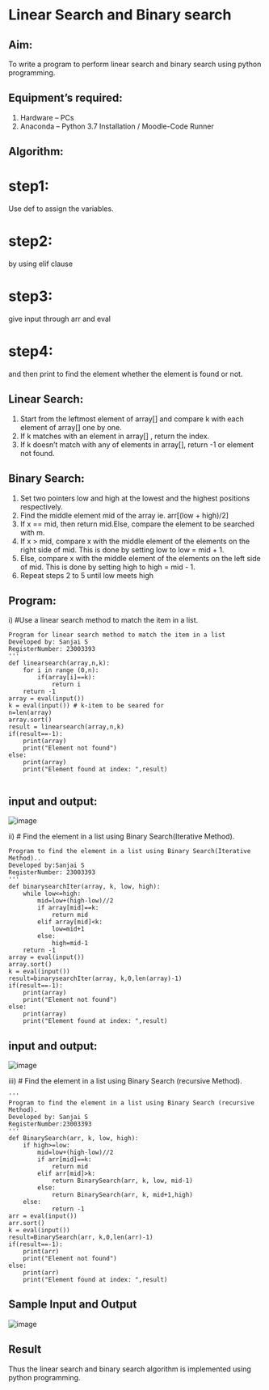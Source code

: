 # Linear Search and Binary search
## Aim:
To write a program to perform linear search and binary search using python programming.
## Equipment’s required:
1.	Hardware – PCs
2.	Anaconda – Python 3.7 Installation / Moodle-Code Runner
## Algorithm:
# step1: 
Use def to assign the variables.
# step2:
by using elif clause
# step3:
give input through arr and eval 
# step4:
and then print to find the element whether the element is found or not.

## Linear Search:
1.	Start from the leftmost element of array[] and compare k with each element of array[] one by one.
2.	If k matches with an element in array[] , return the index.
3.	If k doesn’t match with any of elements in array[], return -1 or element not found.
## Binary Search:
1.	Set two pointers low and high at the lowest and the highest positions respectively.
2.	Find the middle element mid of the array ie. arr[(low + high)/2]
3.	If x == mid, then return mid.Else, compare the element to be searched with m.
4.	If x > mid, compare x with the middle element of the elements on the right side of mid. This is done by setting low to low = mid + 1.
5.	Else, compare x with the middle element of the elements on the left side of mid. This is done by setting high to high = mid - 1.
6.	Repeat steps 2 to 5 until low meets high
## Program:
i)	#Use a linear search method to match the item in a list.
```
Program for linear search method to match the item in a list
Developed by: Sanjai S
RegisterNumber: 23003393
'''
def linearsearch(array,n,k):
    for i in range (0,n):
        if(array[i]==k):
            return i
    return -1
array = eval(input())
k = eval(input()) # k-item to be seared for
n=len(array)
array.sort()
result = linearsearch(array,n,k)
if(result==-1):
    print(array)
    print("Element not found")
else:
    print(array)
    print("Element found at index: ",result)


```
## input and output:
![image](https://github.com/Sanjaikee/Search-Algorithm/assets/150231888/6f541465-7006-4d3a-bfa7-de70748f7838)


ii)	# Find the element in a list using Binary Search(Iterative Method).
```
Program to find the element in a list using Binary Search(Iterative Method)..
Developed by:Sanjai S
RegisterNumber: 23003393
'''
def binarysearchIter(array, k, low, high):
    while low<=high:
        mid=low+(high-low)//2
        if array[mid]==k:
            return mid
        elif array[mid]<k:
            low=mid+1
        else:
            high=mid-1
    return -1
array = eval(input())
array.sort()
k = eval(input())
result=binarysearchIter(array, k,0,len(array)-1)
if(result==-1):
    print(array)
    print("Element not found")
else:
    print(array)
    print("Element found at index: ",result)
```
## input and output:
![image](https://github.com/Tanessha/Search-Algorithm/assets/140876194/4df70777-f196-4fdf-8572-eaeaf8efe77c)


iii)	# Find the element in a list using Binary Search (recursive Method).
```
''' 
Program to find the element in a list using Binary Search (recursive Method).
Developed by: Sanjai S
RegisterNumber:23003393 
'''
def BinarySearch(arr, k, low, high):
    if high>=low:
        mid=low+(high-low)//2
        if arr[mid]==k:
            return mid
        elif arr[mid]>k:
            return BinarySearch(arr, k, low, mid-1)
        else:
            return BinarySearch(arr, k, mid+1,high)
    else:
            return -1
arr = eval(input())
arr.sort()
k = eval(input()) 
result=BinarySearch(arr, k,0,len(arr)-1)
if(result==-1):
    print(arr)
    print("Element not found")
else:
    print(arr)
    print("Element found at index: ",result)
```
## Sample Input and Output
![image](https://github.com/Tanessha/Search-Algorithm/assets/140876194/08dd1d58-020e-4e06-8a75-24695ffc69d1)

## Result
Thus the linear search and binary search algorithm is implemented using python programming.
